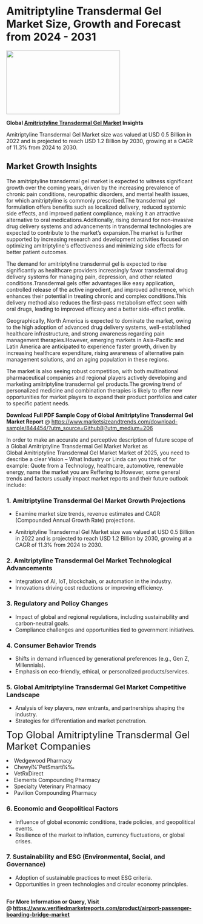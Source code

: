<H1>Amitriptyline Transdermal Gel Market Size, Growth and Forecast from 2024 - 2031</H1><img class="aligncenter size-medium wp-image-584254" src="https://thirdeyenews.in/wp-content/uploads/2024/09/Global-Market-Research-300x168.jpeg" alt="" width="300" height="168" /><p><strong>Global&nbsp;<a href="https://www.marketsizeandtrends.com/download-sample/844454/?utm_source=Github8j?utm_medium=206">Amitriptyline Transdermal Gel Market</a> Insights</strong></p><p>Amitriptyline Transdermal Gel Market size was valued at USD 0.5 Billion in 2022 and is projected to reach USD 1.2 Billion by 2030, growing at a CAGR of 11.3% from 2024 to 2030.</p><p><h2>Market Growth Insights</h2> <p>The amitriptyline transdermal gel market is expected to witness significant growth over the coming years, driven by the increasing prevalence of chronic pain conditions, neuropathic disorders, and mental health issues, for which amitriptyline is commonly prescribed.The transdermal gel formulation offers benefits such as localized delivery, reduced systemic side effects, and improved patient compliance, making it an attractive alternative to oral medications.Additionally, rising demand for non-invasive drug delivery systems and advancements in transdermal technologies are expected to contribute to the market’s expansion.The market is further supported by increasing research and development activities focused on optimizing amitriptyline's effectiveness and minimizing side effects for better patient outcomes.</p> <p>The demand for amitriptyline transdermal gel is expected to rise significantly as healthcare providers increasingly favor transdermal drug delivery systems for managing pain, depression, and other related conditions.Transdermal gels offer advantages like easy application, controlled release of the active ingredient, and improved adherence, which enhances their potential in treating chronic and complex conditions.This delivery method also reduces the first-pass metabolism effect seen with oral drugs, leading to improved efficacy and a better side-effect profile.</p> <p>Geographically, North America is expected to dominate the market, owing to the high adoption of advanced drug delivery systems, well-established healthcare infrastructure, and strong awareness regarding pain management therapies.However, emerging markets in Asia-Pacific and Latin America are anticipated to experience faster growth, driven by increasing healthcare expenditure, rising awareness of alternative pain management solutions, and an aging population in these regions.</p> <p>The market is also seeing robust competition, with both multinational pharmaceutical companies and regional players actively developing and marketing amitriptyline transdermal gel products.The growing trend of personalized medicine and combination therapies is likely to offer new opportunities for market players to expand their product portfolios and cater to specific patient needs.</p> <p><span class=""><strong>Download Full PDF Sample Copy of Global Amitriptyline Transdermal Gel Market Report</strong> @ <a href="https://www.marketsizeandtrends.com/download-sample/844454/?utm_source=Github8j?utm_medium=206" target="_blank">https://www.marketsizeandtrends.com/download-sample/844454/?utm_source=Github8j?utm_medium=206</a></span></p><p>In order to make an accurate and perceptive description of future scope of a Global&nbsp;Amitriptyline Transdermal Gel Market Market as Global&nbsp;Amitriptyline Transdermal Gel Market Market of 2025, you need to describe a clear Vision &ndash; What Industry or Linda can you think of for example: Quote from a Technology, healthcare, automotive, renewable energy, name the market you are Reffering to.However, some general trends and factors usually impact market reports and their future outlook include:</p><h3>1.&nbsp;<strong>Amitriptyline Transdermal Gel Market Growth Projections</strong></h3><ul><li>Examine market size trends, revenue estimates and CAGR (Compounded Annual Growth Rate) projections.</li><li><p>Amitriptyline Transdermal Gel Market size was valued at USD 0.5 Billion in 2022 and is projected to reach USD 1.2 Billion by 2030, growing at a CAGR of 11.3% from 2024 to 2030.</p></li></ul><h3>2.&nbsp;<strong>Amitriptyline Transdermal Gel Market Technological Advancements</strong></h3><ul><li>Integration of AI, IoT, blockchain, or automation in the industry.</li><li>Innovations driving cost reductions or improving efficiency.</li></ul><h3>3.&nbsp;<strong>Regulatory and Policy Changes</strong></h3><ul><li>Impact of global and regional regulations, including sustainability and carbon-neutral goals.</li><li>Compliance challenges and opportunities tied to government initiatives.</li></ul><h3>4.&nbsp;<strong>Consumer Behavior Trends</strong></h3><ul><li>Shifts in demand influenced by generational preferences (e.g., Gen Z, Millennials).</li><li>Emphasis on eco-friendly, ethical, or personalized products/services.</li></ul><h3>5.&nbsp;<strong>Global Amitriptyline Transdermal Gel Market Competitive Landscape</strong></h3><ul><li>Analysis of key players, new entrants, and partnerships shaping the industry.</li><li>Strategies for differentiation and market penetration.</li></ul><p data-pm-slice="1 1 []"><span style="color: inherit; font-family: inherit; font-size: 25px;">Top Global Amitriptyline Transdermal Gel Market Companies</span></p><div class="" data-test-id=""><p><li>Wedgewood Pharmacy</li><li> Chewyï¼ˆPetSmartï¼‰</li><li> VetRxDirect</li><li> Elements Compounding Pharmacy</li><li> Specialty Veterinary Pharmacy</li><li> Pavilion Compounding Pharmacy</li></p></div><h3>6.&nbsp;<strong>Economic and Geopolitical Factors</strong></h3><ul><li>Influence of global economic conditions, trade policies, and geopolitical events.</li><li>Resilience of the market to inflation, currency fluctuations, or global crises.</li></ul><h3>7.&nbsp;<strong>Sustainability and ESG (Environmental, Social, and Governance)</strong></h3><ul><li>Adoption of sustainable practices to meet ESG criteria.</li><li>Opportunities in green technologies and circular economy principles.</li></ul><h2><strong style="font-size: 14px;">For More Information or Query, Visit @&nbsp;</strong><a style="background-color: #ffffff; font-size: 14px;" href="https://www.marketsizeandtrends.com/report/amitriptyline-transdermal-gel-market/" target="_blank">https://www.verifiedmarketreports.com/product/airport-passenger-boarding-bridge-market</a></h2>